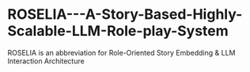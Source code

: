 # ROSELIA---A-Story-Based-Highly-Scalable-LLM-Role-play-System
ROSELIA is an abbreviation for Role-Oriented Story Embedding &amp; LLM Interaction Architecture
